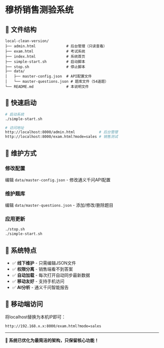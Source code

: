 # 穆桥销售测验系统

## 📁 文件结构

```
local-clean-version/
├── admin.html              # 后台管理（只读查看）
├── exam.html               # 考试系统
├── index.html              # 系统首页  
├── simple-start.sh         # 启动脚本
├── stop.sh                 # 停止脚本
├── data/
│   ├── master-config.json  # API配置文件
│   └── master-questions.json # 题库文件（54道题）
└── README.md               # 本说明文件
```

## 🚀 快速启动

```bash
# 启动系统
./simple-start.sh

# 访问地址
http://localhost:8000/admin.html           # 后台管理
http://localhost:8000/exam.html?mode=sales # 销售测试
```

## 🔧 维护方式

### 修改配置
编辑 `data/master-config.json` - 修改通义千问API配置

### 维护题库  
编辑 `data/master-questions.json` - 添加/修改/删除题目

### 应用更新
```bash
./stop.sh
./simple-start.sh
```

## 🎯 系统特点

- ✅ **线下维护** - 只需编辑JSON文件
- ✅ **权限分离** - 销售端看不到答案
- ✅ **自动加载** - 每次打开自动同步最新数据
- ✅ **移动友好** - 支持手机访问
- ✅ **AI分析** - 通义千问智能报告

## 📱 移动端访问

将localhost替换为本机IP即可：
```
http://192.168.x.x:8000/exam.html?mode=sales
```

---

**🎉 系统已优化为最简洁的架构，只保留核心功能！**